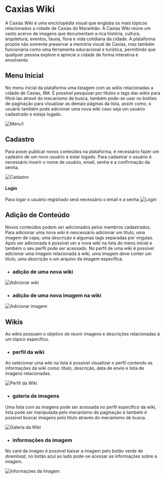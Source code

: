 # Caxias Wiki

A Caxias Wiki é uma enciclopédia visual que engloba os mais tópicos relacionados a cidade de Caxias do Maranhão. A Caxias Wiki reúne um vasto acervo de imagens que documentam a rica história, cultura, arquitetura, eventos, fauna, flora e vida cotidiana da cidade. A plataforma propõe não somente preservar a memória visual de Caxias, mas também funcionaria como uma ferramenta educacional e turística, permitindo que qualquer pessoa explore e aprecie a cidade de forma interativa e envolvente.

## Menu Inicial
No menu inicial da plataforma uma listagem com as wikis relacionadas a cidade de Caxias, MA. É possível pesquisar por títulos e tags das wikis para filtrá-las atravé do mecanismo de busca, 
também pode-se usar os botões de paginação para visualizar as demais páginas da lista, assim como, o usuário também pode adicionar uma nova wiki caso seja um usuário cadastrado e esteja logado.

![Menu1](https://github.com/Henri-BS/caxias-wiki/blob/main/images/menu_1.png)


## Cadastro

Para poser publicar novos conteúdos na plataforma, é necessário fazer um cadastro de um novo usuário e estar logado. 
Para cadastrar o usuário é necessário inserir o nome de usuário, email, senha e a confirmação da senha. 

![Cadastro](https://github.com/Henri-BS/caxias-wiki/blob/main/images/register.png)

#### Login
Para logar o usuário registrado será necessário o email e a senha
![Login](https://github.com/Henri-BS/caxias-wiki/blob/main/images/login.png)

## Adição de Conteúdo

Novos conteúdos podem ser adicionados pelos membros cadastrados. Para adicionar uma nova wiki é nescessário adicionar um título, uma imagem de capa, uma descrição e algumas tags separadas por vírgulas. 
Após ser adicionada é possível ver a nova wiki na lista do menu inicial e também o seu perfil pode ser acessado. No perfil de uma wiki é possível adicionar uma imagem relacionada à wiki, uma imagem deve conter um título, uma descrição e um arquivo da imagem específica.

- ### adição de uma nova wiki
![Adicionar wiki](https://github.com/Henri-BS/caxias-wiki/blob/main/images/add_wiki.png)

- ### adição de uma nova imagem na wiki
![Adicionar imagem](https://github.com/Henri-BS/caxias-wiki/blob/main/images/add_image.png)


## Wikis
As wikis possuem o objetivo de reunir imagens e descrições relacionadas à um tópico específico.

- ### perfil da wiki

Ao selecionar uma wiki na lista é possível visualizar o perfil contendo as informações da wiki como:
título, descrição, data de envio e lista de imagens relacionadas.

![Perfil da Wiki](https://github.com/Henri-BS/caxias-wiki/blob/main/images/wiki_profile.png)

- ### galeria de imagens

Uma lista com as imagens pode ser acessada no perfil específico da wiki, lista pode ser manipulada pelo mecanismo de paginação e 
também é possível buscar imagens pelo título através do mecanismo de busca.

![Galeria da Wiki](https://github.com/Henri-BS/caxias-wiki/blob/main/images/wiki_gallery.png)

- ### informações da imagem

No card da imagen é possível baixar a imagem pelo botão verde de _download_, no botão azul ao lado pode-se acessar as informações sobre a imagem. 

![Informações da Imagem](https://github.com/Henri-BS/caxias-wiki/blob/main/images/info_image.png)
